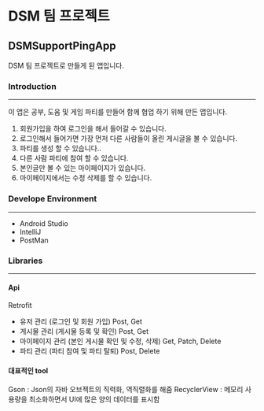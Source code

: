 # DSM 팀 프로젝트

## DSMSupportPingApp

DSM 팀 프로젝트로 만들게 된 앱입니다.

### Introduction
---
이 앱은 공부, 도움 및 게임 파티를 만들어 함께 협업 하기 위해 만든 앱입니다.
1. 회원가입을 하여 로그인을 해서 들어갈 수 있습니다.
2. 로그인해서 들어가면 가장 먼저 다른 사람들이 올린 게시글을 볼 수 있습니다.
3. 파티를 생성 할 수 있습니다..
4. 다른 사람 파티에 참여 할 수 있습니다.
5. 본인글만 볼 수 있는 마이페이지가 있습니다.
6. 마이페이지에서는 수정 삭제를 할 수 있습니다.

### Develope Environment
---
+ Android Studio
+ IntelliJ
+ PostMan
 
### Libraries
---
#### Api
Retrofit 
+ 유저 관리 (로그인 및 회원 가입) Post, Get
+ 게시물 관리 (게시물 등록 및 확인) Post, Get
+ 마이페이지 관리 (본인 게시물 확인 및 수정, 삭제) Get, Patch, Delete
+ 파티 관리 (파티 참여 및 파티 탈퇴) Post, Delete

#### 대표적인 tool
Gson : Json의 자바 오브젝트의 직력화, 역직렬화를 해줌
RecyclerView : 메모리 사용량을 최소화하면서 UI에 많은 양의 데이터를 표시함
